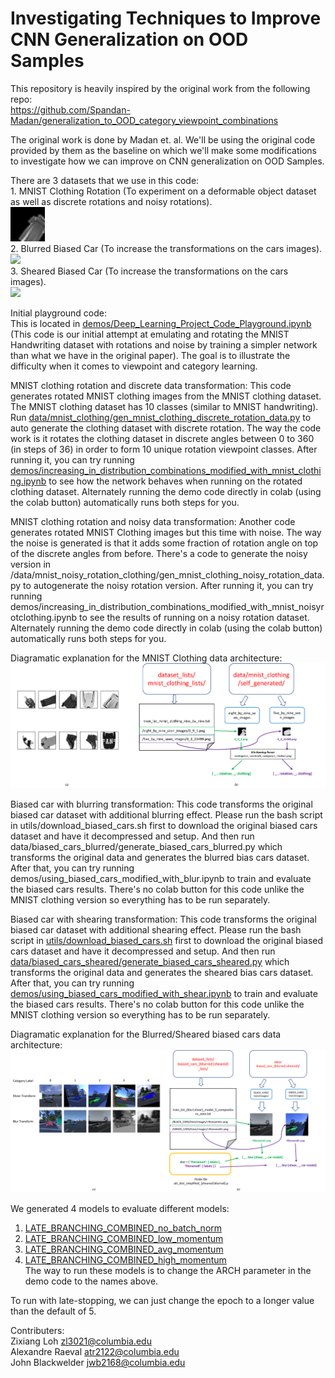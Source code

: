 # Investigating Techniques to Improve CNN Generalization on OOD Samples  

This repository is heavily inspired by the original work from the following repo:  
https://github.com/Spandan-Madan/generalization_to_OOD_category_viewpoint_combinations  
  
The original work is done by Madan et. al. We'll be using the original code provided by them as the baseline on which we'll make some modifications to investigate how we can improve on CNN generalization on OOD Samples.  
  
There are 3 datasets that we use in this code:  
1\. MNIST Clothing Rotation (To experiment on a deformable object dataset as well as discrete rotations and noisy rotations).  
<a href="docs/images/"><img src="docs/images/mnist_clothing_samples.gif" width="55"></a>  
2\. Blurred Biased Car (To increase the transformations on the cars images).  
<a href="docs/images/"><img src="docs/images/biased_cars_blurred_samples.gif" width="150"></a>  
3\. Sheared Biased Car (To increase the transformations on the cars images).  
<a href="docs/images/"><img src="docs/images/biased_cars_sheared_samples.gif" width="150"></a>  

Initial playground code:  
This is located in <a href="demos/Deep_Learning_Project_Code_Playground.ipynb">demos/Deep_Learning_Project_Code_Playground.ipynb</a>  
(This code is our initial attempt at emulating and rotating the MNIST Handwriting dataset with rotations and noise by training a simpler network than what we have in the original paper). The goal is to illustrate the difficulty when it comes to viewpoint and category learning.  

MNIST clothing rotation and discrete data transformation:
This code generates rotated MNIST clothing images from the MNIST clothing dataset. The MNIST clothing dataset has 10 classes (similar to MNIST handwriting). Run <a href="data/mnist_clothing/gen_mnist_clothing_discrete_rotation_data.py">data/mnist_clothing/gen_mnist_clothing_discrete_rotation_data.py</a> to auto generate the clothing dataset with discrete rotation. The way the code work is it rotates the clothing dataset in discrete angles between 0 to 360 (in steps of 36) in order to form 10 unique rotation viewpoint classes. After running it, you can try running <a href="demos/increasing_in_distribution_combinations_modified_with_mnist_clothing.ipynb">demos/increasing_in_distribution_combinations_modified_with_mnist_clothing.ipynb</a> to see how the network behaves when running on the rotated clothing dataset. Alternately running the demo code directly in colab (using the colab button) automatically runs both steps for you.     
  
MNIST clothing rotation and noisy data transformation:
Another code generates rotated MNIST Clothing images but this time with noise. The way the noise is generated is that it adds some fraction of rotation angle on top of the discrete angles from before. There's a code to generate the noisy version in /data/mnist_noisy_rotation_clothing/gen_mnist_clothing_noisy_rotation_data.py to autogenerate the noisy rotation version. After running it, you can try running demos/increasing_in_distribution_combinations_modified_with_mnist_noisyrotclothing.ipynb to see the results of running on a noisy rotation dataset. Alternately running the demo code directly in colab (using the colab button) automatically runs both steps for you.    
  
Diagramatic explanation for the MNIST Clothing data architecture:  
<a href="docs/images/"><img src="docs/images/MNIST_Clothing_Data_Architecture.png" width="900"></a>  

Biased car with blurring transformation:
This code transforms the original biased car dataset with additional blurring effect. Please run the bash script in utils/download_biased_cars.sh first to download the original biased cars dataset and have it decompressed and setup. And then run data/biased_cars_blurred/generate_biased_cars_blurred.py which transforms the original data and generates the blurred bias cars dataset. After that, you can try running demos/using_biased_cars_modified_with_blur.ipynb to train and evaluate the biased cars results. There's no colab button for this code unlike the MNIST clothing version so everything has to be run separately.  
  
Biased car with shearing transformation:
This code transforms the original biased car dataset with additional shearing effect. Please run the bash script in <a href="utils/download_biased_cars.sh">utils/download_biased_cars.sh</a> first to download the original biased cars dataset and have it decompressed and setup. And then run <a href="data/biased_cars_sheared/generate_biased_cars_sheared.py">data/biased_cars_sheared/generate_biased_cars_sheared.py</a> which transforms the original data and generates the sheared bias cars dataset. After that, you can try running <a href="demos/using_biased_cars_modified_with_shear.ipynb">demos/using_biased_cars_modified_with_shear.ipynb</a> to train and evaluate the biased cars results. There's no colab button for this code unlike the MNIST clothing version so everything has to be run separately. 
  
Diagramatic explanation for the Blurred/Sheared biased cars data architecture:  
<a href="docs/images/"><img src="docs/images/Biased_Cars_Blurred_Sheared_Data_Architecture.png" width="900"></a>  
  
We generated 4 models to evaluate different models:  
1. <a href="res/models/LATE_BRANCHING_COMBINED_no_batch_norm.py">LATE_BRANCHING_COMBINED_no_batch_norm</a>  
2. <a href="res/models/LATE_BRANCHING_COMBINED_low_momentum.py">LATE_BRANCHING_COMBINED_low_momentum</a>  
3. <a href="res/models/LATE_BRANCHING_COMBINED_avg_momentum.py">LATE_BRANCHING_COMBINED_avg_momentum</a>  
4. <a href="res/models/LATE_BRANCHING_COMBINED_high_momentum.py">LATE_BRANCHING_COMBINED_high_momentum</a>  
The way to run these models is to change the ARCH parameter in the demo code to the names above.  
  
To run with late-stopping, we can just change the epoch to a longer value than the default of 5.  
  
Contributers:  
Zixiang Loh zl3021@columbia.edu  
Alexandre Raeval atr2122@columbia.edu  
John Blackwelder jwb2168@columbia.edu  
